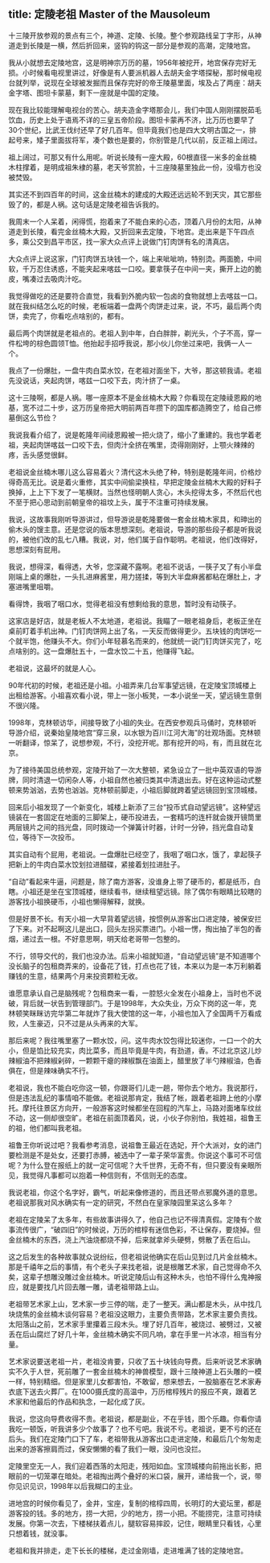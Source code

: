 ﻿title: 定陵老祖 Master of the Mausoleum
---

十三陵开放参观的景点有三个，神道、定陵、长陵。整个参观路线呈丁字形，从神道走到长陵是一横，然后折回来，竖钩的钩这一部分是参观的高潮，定陵地宫。

<!--more-->

我从小就想去定陵地宫，这是明神宗万历的墓，1956年被挖开，地宫保存完好无损。小时候看电视里讲过，好像是有人要派机器人去胡夫金字塔探秘，那时候电视台就列举，说现在全球被发掘而且保存完好的帝王陵墓里面，埃及占了两座：胡夫金字塔、图坦卡蒙墓，剩下一座就是中国的定陵。

现在我比较能理解电视台的苦心。胡夫造金字塔那会儿，我们中国人刚刚摆脱茹毛饮血，历史上处于语焉不详的三皇五帝阶段。图坦卡蒙再不济，比万历也要早了30个世纪，比武王伐纣还早了好几百年。但毕竟我们也是四大文明古国之一，排起号来，矮子里面拔将军，凑个数也是要的，你别管是几代以前，反正祖上阔过。

祖上阔过，可那又有什么用呢。听说长陵有一座大殿，60根直径一米多的金丝楠木柱撑着，是明成祖朱棣的墓，老天爷赏脸，十三座陵墓里独此一份，没塌方也没被焚毁。

其实还不到四百年的时间，这金丝楠木的建成的大殿还远远轮不到天灾，其它那些毁了的，都是人祸。这句话是定陵老祖告诉我的。

我周末一个人呆着，闲得慌，抱着来了不能白来的心态，顶着八月份的太阳，从神道走到长陵，看完金丝楠木大殿，又折回来去定陵，下地宫。走出来是下午四点多，乘公交到昌平市区，找一家大众点评上说做门钉肉饼有名的清真店。

大众点评上说这家，门钉肉饼五块钱一个，端上来呲呲响，特别烫。两面脆，中间软，千万忍住诱惑，不能夹起来喀兹一口咬。要拿筷子在中间一夹，撕开上边的脆皮，嘴凑过去吸肉汁吃。

我觉得做吃的还是要符合直觉，我看到外脆内软一包卤的食物就想上去喀兹一口。就在我纠结怎么吃的时候，老板端着一盘两个肉饼走过来，说，不巧，最后两个肉饼，卖完了，你看吃点啥别的，都有。

最后两个肉饼就是老祖点的。老祖人到中年，白白胖胖，剃光头，个子不高，穿一件松垮的棕色圆领T恤。他抬起手招呼我说，那小伙儿你坐过来吧，我俩一人一个。

我点了一份爆肚，一盘牛肉白菜水饺，在老祖对面坐下，大爷，那这顿我请。老祖先没说话，夹起肉饼，喀兹一口咬下去，肉汁挤了一桌。

这十三陵啊，都是人祸。哪一座原本不是金丝楠木大殿？你看现在定陵祾恩殿的地基，宽不过二十步，这万历皇帝把大明前两百年攒下的国库都造腾空了，给自己修墓倒这么节俭？

我说我看介绍了，说是乾隆年间祾恩殿被一把火烧了，缩小了重建的。我也学着老祖，夹起肉饼喀兹一口咬下去，但肉汁全挤在嘴里，烫得刚刚好，上颚火辣辣的疼，舌头感觉很鲜。

老祖说金丝楠木哪儿这么容易着火？清代这木头绝了种，特别是乾隆年间，价格炒得奇高无比。说是着火重修，其实中间偷梁换柱，早把定陵金丝楠木大殿的好料子换掉，上上下下发了一笔横财。当然也怪明朝人贪心，木头挖得太多，不然后代也不至于把心思动到前朝皇帝的祖坟上头，属于不注重可持续发展。

我说，这故事我刚听导游讲过，但导游说是乾隆要做一套金丝楠木家具，和珅出的偷木头的馊主意。还是您说的版本思想深刻。老祖说，导游的那些段子都是听我说的，被他们改的乱七八糟。我说，对，他们属于自作聪明。老祖说，他们改得好，思想深刻有屁用。

我说，想得深，看得透，大爷，您深藏不露啊。老祖不说话，一筷子叉了有小半盘刚端上桌的爆肚，一头扎进麻酱里，用力搓揉，等到大半盘麻酱都粘在爆肚上，才塞进嘴里咀嚼。

看得馋，我咽了咽口水，觉得老祖没有想剩给我的意思，暂时没有动筷子。

这家店是好店，就是老板人不太地道，老祖说。我瞄了一眼老祖身后，老板正坐在桌前盯着手机出神。门钉肉饼网上出了名，一天反而做得更少。五块钱的肉饼吃一个就半饱，他赚头不大。你们小年轻慕名而来的，他就统一说门钉肉饼买完了，吃点啥别的。这一盘爆肚五十，一盘水饺二十五，他赚得飞起。

老祖说，这最坏的就是人心。

90年代初的时候，老祖还是小祖。小祖弄来几台军事望远镜，在定陵宝顶城楼上出租给游客。小祖喜欢看小说，带上一张小板凳，一本小说坐一天，望远镜生意倒不很兴隆。

1998年，克林顿访华，间接导致了小祖的失业。在西安参观兵马俑时，克林顿听导游介绍，说秦始皇陵地宫“穿三泉，以水银为百川江河大海”的壮观场面。克林顿一听翻译，惊呆了，说想参观，不行，没挖开呢。那有挖开的吗，有，而且就在北京。

为了接待美国总统参观，定陵开始了一次大整顿，紧急设立了一批中英双语的导游牌，同时清退一切闲杂人等，小祖自然也被归类其中清退出去。好在这种运动式整顿来势汹汹，去势也汹汹。克林顿前脚走，小祖后脚就跨着望远镜回到宝顶城楼。

回来后小祖发现了一个新变化，城楼上新添了三台“投币式自动望远镜”。这种望远镜装在一套固定在地面的三脚架上，硬币投进去，一套精巧的连杆就会拨开镜筒里两层镜片之间的挡光盘，同时拨动一个弹簧计时器，计时一分钟，挡光盘自动复位，等待下一次投币。

其实自动有个屁用，老祖说。一盘爆肚已经空了，我咽了咽口水，饿了，拿起筷子把新上的牛肉白菜水饺划拉进醋碟，紧接着划拉进肚子。

“自动”看起来牛逼，问题是，除了南方游客，没谁身上带了硬币的，都是纸币，白瞎。小祖还是坐在宝顶城楼，继续看书，继续租望远镜。除了偶尔有眼睛比较瞎的游客找小祖换硬币，小祖也懒得解释，就换。

但是好景不长。有天小祖一大早背着望远镜，按惯例从游客出口进定陵，被保安拦了下来。对不起啊这儿是出口，回头左拐买票进门。小祖一愣，掏出抽了半包的香烟，递过去一根。不好意思啊，明天给老哥带一包整的。

不行，领导交代的，我们也没办法。后来小祖就知道，“自动望远镜”是不知道哪个没长脑子的包租商弄来的，设备花了钱，打点也花了钱，本来以为是一本万利躺着赚钱的生意，结果两个月来投资颗粒无收。

谁愿意承认自己是脑残呢？包租商来一看，一腔怒火全发在小祖身上，当时也不说破，背后就一状告到管理部门。于是1998年，大众失业，万众下岗的这一年，克林顿笑眯眯访完华第二年就炸了我大使馆的这一年，小祖也加入了全国两千万看成败，人生豪迈，只不过是从头再来的大军。

那后来呢？我往嘴里塞了一颗水饺，问。这牛肉水饺包得比较迷你，一口一个的大小，但是馅比较充实，肉比菜多，而且毕竟是牛肉，有劲道，香。不过北京这儿炒辣椒油不把辣椒剁碎，一颗颗干瘪的辣椒飘在油面上，醋里放了半勺辣椒油，色香俱在，但是辣味确实不行。

老祖说，我也不能白吃你这一顿，你跟哥们儿走一趟，带你去个地方。我说那行，但是违法乱纪的事情咱不能做。老祖说那肯定，我结了帐，跟着老祖跨上他的小摩托。摩托往景区方向开，一般游客这时候都坐在回程的汽车上，马路对面堵车纹丝不动，这一侧却很空旷。老祖在前面顶着风，说，小伙子你别怕，我姓祖，祖鲁王的祖，他们都叫我老祖。

祖鲁王你听说过吧？我看参考消息，说祖鲁王最近在选妃，开个大派对，女的进门要检测是不是处女，还要打赤膊，被选中了一辈子荣华富贵。你说这个事可不可信呢？为什么登在报纸上的就一定可信呢？大千世界，无奇不有，但只要没有亲眼所见，我觉得凡事都可以抱着一种信则有，不信则无的态度。

我说老祖，你这个名字好，霸气，听起来像修道的，而且还带点邪魔外道的意思。老祖说那我对风水确实有一定的研究，不然白在皇家陵园里呆这么多年？

老祖在定陵呆了太多年，有些故事讲得久了，他自己也记不得清真假。定陵有个故事流传很广，“破四旧”的时候说，万历的棺椁有迷信色彩，不让保存，要烧掉。但金丝楠木的东西，浇上汽油烧都烧不掉，后来就拿斧头硬劈，劈散了丢在后山。

这之后发生的各种故事就众说纷纭，但老祖说他确实在后山见到过几片金丝楠木。那是千禧年之后的事情，有个老头子来找老祖，说是根雕艺术家，自己觉得命不久矣，这辈子想雕没雕过金丝楠木。听说定陵后山有这种木头，也怕不得什么鬼神报应，就是要找几片回去雕一雕，请老祖带路上山。

老祖带艺术家上山，艺术家一步三停的喘，走了一整天。满山都是木头，从中找几块烧焦的金丝楠木谈何容易？老祖没这眼力，主要负责带路，艺术家主要负责找。太阳落山之前，艺术家手里攥着三段木头。埋了好几百年，被烧过、被劈过，又被丢在后山腐烂了好几十年，金丝楠木确实不同凡响，拿在手里一片冰凉，相当有分量。

艺术家说要送老祖一片，老祖没肯要，只收了五十块钱向导费。后来听说艺术家确实不久于人世，死前雕了一套金丝楠木的神兽模型，跟十三陵神道上石头雕的一模一样，特别精细。但是家里儿女都害怕，不敢留，想来想去，一股脑塞在艺术家寿衣底下送去火葬厂。在1000摄氏度的高温中，万历棺椁残片的报应不爽，跟着艺术家和他最后的作品和执念，一起化成了灰。

我说，您这向导费收得不贵。老祖说，都是副业，不在乎钱，图个乐趣。你看你请我吃一顿饭，听我讲多少个故事了？也不亏吧。我说不亏。老祖说，更不亏的还在后头。我们在定陵门口下了车，老祖带我从游客出口走进定陵，和最后几个匆匆走出来的游客擦肩而过，保安懒懒的看了我们一眼，没问也没拦。

定陵里空无一人，我们迎着西落的太阳走，残阳如血。宝顶城楼向前拖出长影，把眼前的一切笼罩在暗处。老祖掏出两个叠好的米口袋，展开，递给我一个，说，带你见识见识，1998年以后我糊口的主业。

进地宫的时候你看见了，金井，宝座，复制的棺椁四周，长明灯的大瓷坛里，都是游客投的钱。多的地方，捞一大把，少的地方，捞一小把。不能捞完，注意可持续发展。你第一次去，下楼梯扶着点儿，腿软容易摔跤，记住，眼睛里只看钱，心里只想着钱，就没事。

老祖和我并排走，走下长长的楼梯，走过金刚墙，走进堆满了钱的定陵地宫。

